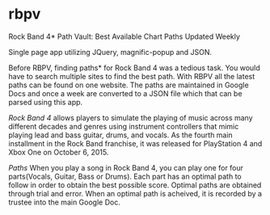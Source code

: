 # rbpv
Rock Band 4* Path Vault: Best Available Chart Paths Updated Weekly

Single page app utilizing JQuery, magnific-popup and JSON.

Before RBPV, finding paths* for Rock Band 4 was a tedious task. You would have to search multiple sites to find the best path. With RBPV all the latest paths can be found on one website. The paths are maintained in Google Docs and once a week are converted to a JSON file which that can be parsed using this app.

*Rock Band 4*
allows players to simulate the playing of music across many different decades and genres using instrument controllers that mimic playing lead and bass guitar, drums, and vocals. As the fourth main installment in the Rock Band franchise, it was released for PlayStation 4 and Xbox One on October 6, 2015.

*Paths*
When you play a song in Rock Band 4, you can play one for four parts(Vocals, Guitar, Bass or Drums). Each part has an optimal path to follow in order to obtain the best possible score. Optimal paths are obtained through trial and error. When an optimal path is acheived, it is recorded by a trustee into the main Google Doc.
